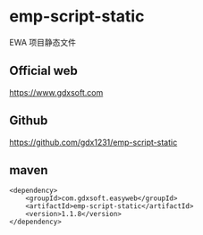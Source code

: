 # emp-script-static
EWA 项目静态文件

## Official web
https://www.gdxsoft.com 

## Github
https://github.com/gdx1231/emp-script-static

## maven
```
<dependency>
	<groupId>com.gdxsoft.easyweb</groupId>
	<artifactId>emp-script-static</artifactId>
	<version>1.1.8</version>
</dependency>	
```
